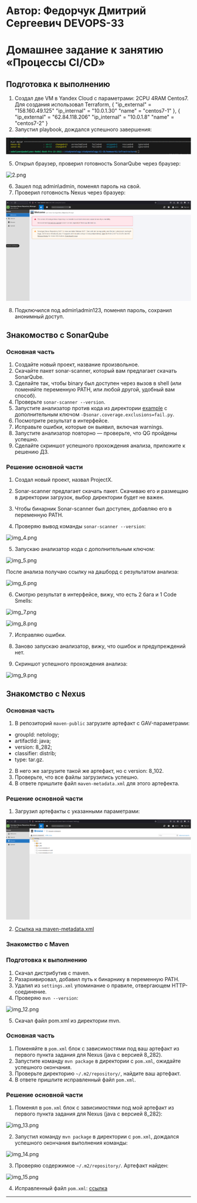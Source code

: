 # Автор: Федорчук Дмитрий Сергеевич DEVOPS-33

# Домашнее задание к занятию «Процессы CI/CD»

## Подготовка к выполнению

1. Создал две VM в Yandex Cloud с параметрами: 2CPU 4RAM Centos7. Для создания использовал Terraform,
  {
    "ip_external" = "158.160.49.125"
    "ip_internal" = "10.0.1.30"
    "name" = "centos7-1"
  },
  {
    "ip_external" = "62.84.118.206"
    "ip_internal" = "10.0.1.8"
    "name" = "centos7-2"
  }
2. Запустил playbook, дождался успешного завершения:

![1.png](img/1.png)

5. Открыл браузер, проверил готовность SonarQube через браузер:

![2.png](img/2.png)

6. Зашел под admin\admin, поменял пароль на свой.
7. Проверил готовность Nexus через бразуер:

![3.png](img/3.png)

8. Подключился под admin\admin123, поменял пароль, сохранил анонимный доступ.

## Знакомоство с SonarQube

### Основная часть

1. Создайте новый проект, название произвольное.
2. Скачайте пакет sonar-scanner, который вам предлагает скачать SonarQube.
3. Сделайте так, чтобы binary был доступен через вызов в shell (или поменяйте переменную PATH, или любой другой, удобный вам способ).
4. Проверьте `sonar-scanner --version`.
5. Запустите анализатор против кода из директории [example](./example) с дополнительным ключом `-Dsonar.coverage.exclusions=fail.py`.
6. Посмотрите результат в интерфейсе.
7. Исправьте ошибки, которые он выявил, включая warnings.
8. Запустите анализатор повторно — проверьте, что QG пройдены успешно.
9. Сделайте скриншот успешного прохождения анализа, приложите к решению ДЗ.

### Решение основной части

1. Создал новый проект, назвал ProjectX.

2. Sonar-scanner предлагает скачать пакет. Скачиваю его и размещаю в директории загрузок, выбор директории будет не важен.

3. Чтобы бинарник Sonar-scanner был доступен, добавляю его в переменную PATH.

4. Проверяю вывод команды `sonar-scanner --version`:

![img_4.png](IMG/img_4.png)

5. Запускаю анализатор кода с дополнительным ключом:

![img_5.png](IMG/img_5.png)

После анализа получаю ссылку на дашборд с результатом анализа:

![img_6.png](IMG/img_6.png)

6. Смотрю результат в интерфейсе, вижу, что есть 2 бага и 1 Code Smells:

![img_7.png](IMG/img_7.png)

![img_8.png](IMG/img_8.png)

7. Исправляю ошибки.

8. Заново запускаю анализатор, вижу, что ошибок и предупреждений нет.

9. Скриншот успешного прохождения анализа:

![img_9.png](IMG/img_9.png)

## Знакомство с Nexus

### Основная часть

1. В репозиторий `maven-public` загрузите артефакт с GAV-параметрами:

 *    groupId: netology;
 *    artifactId: java;
 *    version: 8_282;
 *    classifier: distrib;
 *    type: tar.gz.
   
2. В него же загрузите такой же артефакт, но с version: 8_102.
3. Проверьте, что все файлы загрузились успешно.
4. В ответе пришлите файл `maven-metadata.xml` для этого артефекта.

### Решение основной части

1. Загрузил артефакты с указанными параметрами:

![5.png](img/5.png)

2. [Ссылка на maven-metadata.xml](https://github.com/aabelyaev/studynetelogy/blob/main/CI-CD/homework2/infrastructure/mvn/maven-metadata.xml)



### Знакомство с Maven

### Подготовка к выполнению

1. Скачал дистрибутив с maven.
2. Разархивировал, добавил путь к бинарнику в переменную PATH.
3. Удалил из `settings.xml` упоминание о правиле, отвергающем HTTP-соединение.
4. Проверяю `mvn --version`:

![img_12.png](IMG/img_12.png)

5. Скачал файл pom.xml из директории mvn.

### Основная часть

1. Поменяйте в `pom.xml` блок с зависимостями под ваш артефакт из первого пункта задания для Nexus (java с версией 8_282).
2. Запустите команду `mvn package` в директории с `pom.xml`, ожидайте успешного окончания.
3. Проверьте директорию `~/.m2/repository/`, найдите ваш артефакт.
4. В ответе пришлите исправленный файл `pom.xml`.


### Решение основной части

1. Поменял в `pom.xml` блок с зависимостями под мой артефакт из первого пункта задания для Nexus (java с версией 8_282):

![img_13.png](IMG/img_13.png)

2. Запустил команду `mvn package` в директории с `pom.xml`, дождался успешного окончания выполнения команды:

![img_14.png](IMG/img_14.png)

3. Проверяю содержимое `~/.m2/repository/`. Артефакт найден:

![img_15.png](IMG/img_15.png)

4. Исправленный файл `pom.xml`: [ссылка](https://github.com/DemoniumBlack/fedorchukds-devops-33-23/blob/main/SRC/pom.xml)


---
